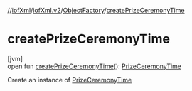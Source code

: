 //[iofXml](../../../index.md)/[iofXml.v2](../index.md)/[ObjectFactory](index.md)/[createPrizeCeremonyTime](create-prize-ceremony-time.md)

# createPrizeCeremonyTime

[jvm]\
open fun [createPrizeCeremonyTime](create-prize-ceremony-time.md)(): [PrizeCeremonyTime](../-prize-ceremony-time/index.md)

Create an instance of [PrizeCeremonyTime](../-prize-ceremony-time/index.md)
